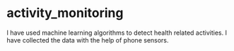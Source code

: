 # activity_monitoring

I have used machine learning algorithms to detect health related activities. I have collected the data with the help of phone sensors.
